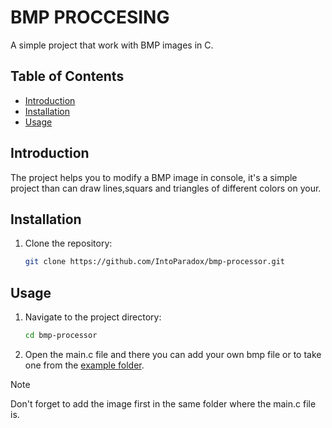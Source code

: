 # BMP PROCCESING

A simple project that work with BMP images in C.


## Table of Contents

- [Introduction](#introduction)
- [Installation](#installation)
- [Usage](#usage)

## Introduction

The project helps you to modify a BMP image in console,
it's a simple project than can draw lines,squars and triangles of 
different colors on your.


## Installation

1. Clone the repository:

    ```bash
    git clone https://github.com/IntoParadox/bmp-processor.git
    ```

## Usage

1. Navigate to the project directory:

    ```bash
    cd bmp-processor
    ```

2. Open the main.c file and there you can add your own bmp file or to take one from the
[example folder](https://github.com/IntoParadox/bmp-processor/tree/main/examples).

> [!NOTE]
> Don't forget to add the image first in the same folder where the main.c file is.








